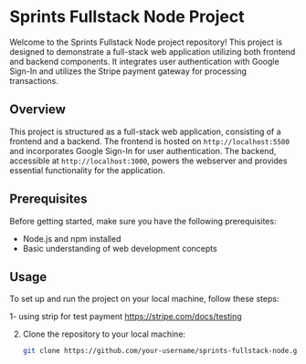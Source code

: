 # Sprints Fullstack Node Project

Welcome to the Sprints Fullstack Node project repository! This project is designed to demonstrate a full-stack web application utilizing both frontend and backend components. It integrates user authentication with Google Sign-In and utilizes the Stripe payment gateway for processing transactions.

## Overview

This project is structured as a full-stack web application, consisting of a frontend and a backend. The frontend is hosted on `http://localhost:5500` and incorporates Google Sign-In for user authentication. The backend, accessible at `http://localhost:3000`, powers the webserver and provides essential functionality for the application.

## Prerequisites

Before getting started, make sure you have the following prerequisites:

- Node.js and npm installed
- Basic understanding of web development concepts

## Usage

To set up and run the project on your local machine, follow these steps:

1- using strip for test payment 
    https://stripe.com/docs/testing

2. Clone the repository to your local machine:
   ```sh
   git clone https://github.com/your-username/sprints-fullstack-node.git



